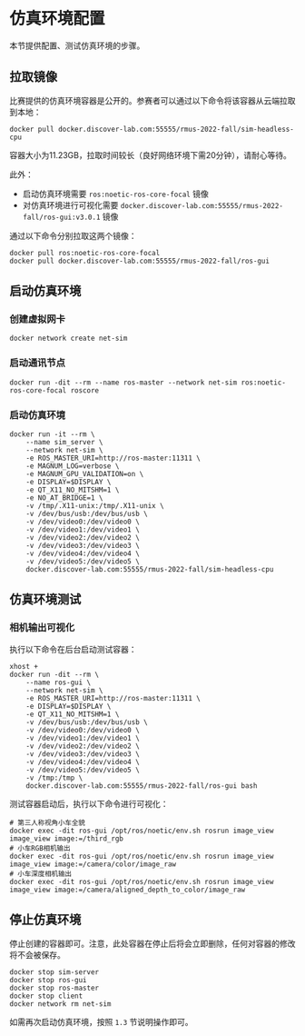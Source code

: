 # 仿真环境配置

本节提供配置、测试仿真环境的步骤。

## 拉取镜像

比赛提供的仿真环境容器是公开的。参赛者可以通过以下命令将该容器从云端拉取到本地：

```shell
docker pull docker.discover-lab.com:55555/rmus-2022-fall/sim-headless-cpu
```

容器大小为11.23GB，拉取时间较长（良好网络环境下需20分钟），请耐心等待。

此外：

* 启动仿真环境需要 `ros:noetic-ros-core-focal` 镜像
* 对仿真环境进行可视化需要 `docker.discover-lab.com:55555/rmus-2022-fall/ros-gui:v3.0.1` 镜像

通过以下命令分别拉取这两个镜像：

```shell
docker pull ros:noetic-ros-core-focal
docker pull docker.discover-lab.com:55555/rmus-2022-fall/ros-gui
```

## 启动仿真环境

### 创建虚拟网卡

```shell
docker network create net-sim
```

### 启动通讯节点

```shell
docker run -dit --rm --name ros-master --network net-sim ros:noetic-ros-core-focal roscore
```

### 启动仿真环境

```shell
docker run -it --rm \
	--name sim_server \
    --network net-sim \
	-e ROS_MASTER_URI=http://ros-master:11311 \
	-e MAGNUM_LOG=verbose \
	-e MAGNUM_GPU_VALIDATION=on \
    -e DISPLAY=$DISPLAY \
    -e QT_X11_NO_MITSHM=1 \
    -e NO_AT_BRIDGE=1 \
    -v /tmp/.X11-unix:/tmp/.X11-unix \
	-v /dev/bus/usb:/dev/bus/usb \
    -v /dev/video0:/dev/video0 \
    -v /dev/video1:/dev/video1 \
    -v /dev/video2:/dev/video2 \
    -v /dev/video3:/dev/video3 \
    -v /dev/video4:/dev/video4 \
    -v /dev/video5:/dev/video5 \
	docker.discover-lab.com:55555/rmus-2022-fall/sim-headless-cpu
```

## 仿真环境测试

### 相机输出可视化

执行以下命令在后台启动测试容器：

```shell
xhost +
docker run -dit --rm \
    --name ros-gui \
    --network net-sim \
    -e ROS_MASTER_URI=http://ros-master:11311 \
    -e DISPLAY=$DISPLAY \
    -e QT_X11_NO_MITSHM=1 \
	-v /dev/bus/usb:/dev/bus/usb \
    -v /dev/video0:/dev/video0 \
    -v /dev/video1:/dev/video1 \
    -v /dev/video2:/dev/video2 \
    -v /dev/video3:/dev/video3 \
    -v /dev/video4:/dev/video4 \
    -v /dev/video5:/dev/video5 \
    -v /tmp:/tmp \
    docker.discover-lab.com:55555/rmus-2022-fall/ros-gui bash
```

测试容器启动后，执行以下命令进行可视化：

```shell
# 第三人称视角小车全貌
docker exec -dit ros-gui /opt/ros/noetic/env.sh rosrun image_view image_view image:=/third_rgb
# 小车RGB相机输出
docker exec -dit ros-gui /opt/ros/noetic/env.sh rosrun image_view image_view image:=/camera/color/image_raw
# 小车深度相机输出
docker exec -dit ros-gui /opt/ros/noetic/env.sh rosrun image_view image_view image:=/camera/aligned_depth_to_color/image_raw
```

## 停止仿真环境

停止创建的容器即可。注意，此处容器在停止后将会立即删除，任何对容器的修改将不会被保存。

```shell
docker stop sim-server
docker stop ros-gui
docker stop ros-master
docker stop client
docker network rm net-sim
```

如需再次启动仿真环境，按照 `1.3` 节说明操作即可。